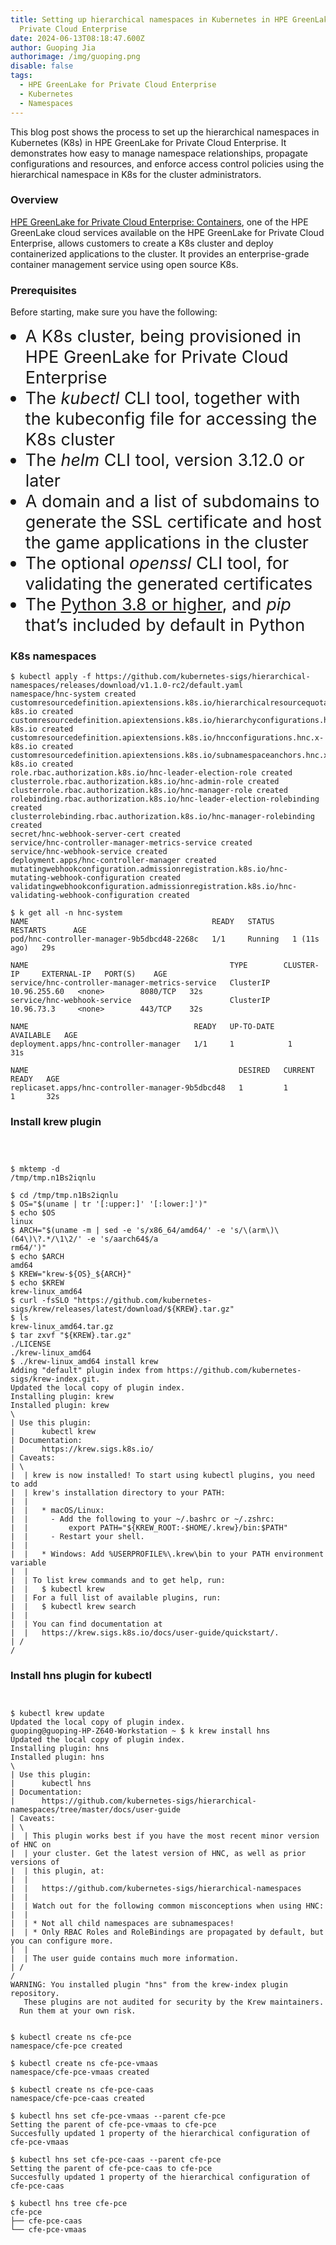 ```yaml
---
title: Setting up hierarchical namespaces in Kubernetes in HPE GreenLake for
  Private Cloud Enterprise
date: 2024-06-13T08:18:47.600Z
author: Guoping Jia
authorimage: /img/guoping.png
disable: false
tags:
  - HPE GreenLake for Private Cloud Enterprise
  - Kubernetes
  - Namespaces
---
```

<style> li { font-size: 27px; line-height: 33px; max-width: none; } </style>

This blog post shows the process to set up the hierarchical namespaces in Kubernetes (K8s) in HPE GreenLake for Private Cloud Enterprise. It demonstrates how easy to manage namespace relationships, propagate configurations and resources, and enforce access control policies using the hierarchical namespace in K8s for the cluster administrators. 


### Overview

[HPE GreenLake for Private Cloud Enterprise: Containers](https://www.hpe.com/us/en/greenlake/containers.html), one of the HPE GreenLake cloud services available on the HPE GreenLake for Private Cloud Enterprise, allows customers to create a K8s cluster and deploy containerized applications to the cluster. It provides an enterprise-grade container management service using open source K8s.  

### Prerequisites

Before starting, make sure you have the following:

* A K8s cluster, being provisioned in HPE GreenLake for Private Cloud Enterprise
* The *kubectl* CLI tool, together with the kubeconfig file for accessing the K8s cluster
* The *helm* CLI tool, version 3.12.0 or later
* A domain and a list of subdomains to generate the SSL certificate and host the game applications in the cluster
* The optional *openssl* CLI tool, for validating the generated certificates
* The [Python 3.8 or higher](https://www.python.org/downloads/), and *pip* that’s included by default in Python

### K8s namespaces


```shell
$ kubectl apply -f https://github.com/kubernetes-sigs/hierarchical-namespaces/releases/download/v1.1.0-rc2/default.yaml
namespace/hnc-system created
customresourcedefinition.apiextensions.k8s.io/hierarchicalresourcequotas.hnc.x-k8s.io created
customresourcedefinition.apiextensions.k8s.io/hierarchyconfigurations.hnc.x-k8s.io created
customresourcedefinition.apiextensions.k8s.io/hncconfigurations.hnc.x-k8s.io created
customresourcedefinition.apiextensions.k8s.io/subnamespaceanchors.hnc.x-k8s.io created
role.rbac.authorization.k8s.io/hnc-leader-election-role created
clusterrole.rbac.authorization.k8s.io/hnc-admin-role created
clusterrole.rbac.authorization.k8s.io/hnc-manager-role created
rolebinding.rbac.authorization.k8s.io/hnc-leader-election-rolebinding created
clusterrolebinding.rbac.authorization.k8s.io/hnc-manager-rolebinding created
secret/hnc-webhook-server-cert created
service/hnc-controller-manager-metrics-service created
service/hnc-webhook-service created
deployment.apps/hnc-controller-manager created
mutatingwebhookconfiguration.admissionregistration.k8s.io/hnc-mutating-webhook-configuration created
validatingwebhookconfiguration.admissionregistration.k8s.io/hnc-validating-webhook-configuration created
```


```shell
$ k get all -n hnc-system
NAME                                         READY   STATUS    RESTARTS      AGE
pod/hnc-controller-manager-9b5dbcd48-2268c   1/1     Running   1 (11s ago)   29s

NAME                                             TYPE        CLUSTER-IP     EXTERNAL-IP   PORT(S)    AGE
service/hnc-controller-manager-metrics-service   ClusterIP   10.96.255.60   <none>        8080/TCP   32s
service/hnc-webhook-service                      ClusterIP   10.96.73.3     <none>        443/TCP    32s

NAME                                     READY   UP-TO-DATE   AVAILABLE   AGE
deployment.apps/hnc-controller-manager   1/1     1            1           31s

NAME                                               DESIRED   CURRENT   READY   AGE
replicaset.apps/hnc-controller-manager-9b5dbcd48   1         1         1       32s

```

### Install krew plugin

```shell



$ mktemp -d
/tmp/tmp.n1Bs2iqnlu

$ cd /tmp/tmp.n1Bs2iqnlu
$ OS="$(uname | tr '[:upper:]' '[:lower:]')"
$ echo $OS
linux
$ ARCH="$(uname -m | sed -e 's/x86_64/amd64/' -e 's/\(arm\)\(64\)\?.*/\1\2/' -e 's/aarch64$/a
rm64/')"
$ echo $ARCH
amd64
$ KREW="krew-${OS}_${ARCH}"
$ echo $KREW
krew-linux_amd64
$ curl -fsSLO "https://github.com/kubernetes-sigs/krew/releases/latest/download/${KREW}.tar.gz"
$ ls
krew-linux_amd64.tar.gz
$ tar zxvf "${KREW}.tar.gz"
./LICENSE
./krew-linux_amd64
$ ./krew-linux_amd64 install krew
Adding "default" plugin index from https://github.com/kubernetes-sigs/krew-index.git.
Updated the local copy of plugin index.
Installing plugin: krew
Installed plugin: krew
\
| Use this plugin:
|      kubectl krew
| Documentation:
|      https://krew.sigs.k8s.io/
| Caveats:
| \
|  | krew is now installed! To start using kubectl plugins, you need to add
|  | krew's installation directory to your PATH:
|  |
|  |   * macOS/Linux:
|  |     - Add the following to your ~/.bashrc or ~/.zshrc:
|  |         export PATH="${KREW_ROOT:-$HOME/.krew}/bin:$PATH"
|  |     - Restart your shell.
|  |
|  |   * Windows: Add %USERPROFILE%\.krew\bin to your PATH environment variable
|  |
|  | To list krew commands and to get help, run:
|  |   $ kubectl krew
|  | For a full list of available plugins, run:
|  |   $ kubectl krew search
|  |
|  | You can find documentation at
|  |   https://krew.sigs.k8s.io/docs/user-guide/quickstart/.
| /
/

```

### Install hns plugin for kubectl

```shell


$ kubectl krew update
Updated the local copy of plugin index.
guoping@guoping-HP-Z640-Workstation ~ $ k krew install hns
Updated the local copy of plugin index.
Installing plugin: hns
Installed plugin: hns
\
| Use this plugin:
|      kubectl hns
| Documentation:
|      https://github.com/kubernetes-sigs/hierarchical-namespaces/tree/master/docs/user-guide
| Caveats:
| \
|  | This plugin works best if you have the most recent minor version of HNC on
|  | your cluster. Get the latest version of HNC, as well as prior versions of
|  | this plugin, at:
|  |
|  |   https://github.com/kubernetes-sigs/hierarchical-namespaces
|  |
|  | Watch out for the following common misconceptions when using HNC:
|  |
|  | * Not all child namespaces are subnamespaces!
|  | * Only RBAC Roles and RoleBindings are propagated by default, but you can configure more.
|  |
|  | The user guide contains much more information.
| /
/
WARNING: You installed plugin "hns" from the krew-index plugin repository.
   These plugins are not audited for security by the Krew maintainers.
  Run them at your own risk.

```



```shell

$ kubectl create ns cfe-pce
namespace/cfe-pce created

$ kubectl create ns cfe-pce-vmaas
namespace/cfe-pce-vmaas created

$ kubectl create ns cfe-pce-caas
namespace/cfe-pce-caas created

$ kubectl hns set cfe-pce-vmaas --parent cfe-pce
Setting the parent of cfe-pce-vmaas to cfe-pce
Succesfully updated 1 property of the hierarchical configuration of cfe-pce-vmaas

$ kubectl hns set cfe-pce-caas --parent cfe-pce
Setting the parent of cfe-pce-caas to cfe-pce
Succesfully updated 1 property of the hierarchical configuration of cfe-pce-caas

$ kubectl hns tree cfe-pce
cfe-pce
├── cfe-pce-caas
└── cfe-pce-vmaas


```



```shell


```



